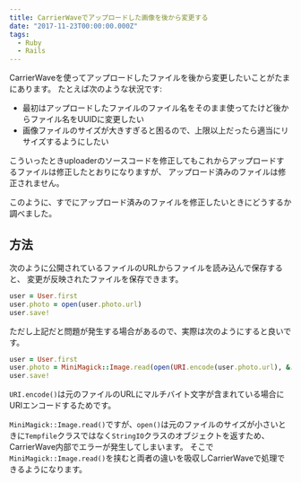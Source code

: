 ```yaml
---
title: CarrierWaveでアップロードした画像を後から変更する
date: "2017-11-23T00:00:00.000Z"
tags:
  - Ruby
  - Rails
---
```


CarrierWaveを使ってアップロードしたファイルを後から変更したいことがたまにあります。
たとえば次のような状況です:

* 最初はアップロードしたファイルのファイル名をそのまま使ってたけど後からファイル名をUUIDに変更したい
* 画像ファイルのサイズが大きすぎると困るので、上限以上だったら適当にリサイズするようにしたい

こういったときuploaderのソースコードを修正してもこれからアップロードするファイルは修正したとおりになりますが、
アップロード済みのファイルは修正されません。

このように、すでにアップロード済みのファイルを修正したいときにどうするか調べました。

## **方法**

次のように公開されているファイルのURLからファイルを読み込んで保存すると、
変更が反映されたファイルを保存できます。

```rb
user = User.first
user.photo = open(user.photo.url)
user.save!
```

ただし上記だと問題が発生する場合があるので、実際は次のようにすると良いです。

```rb
user = User.first
user.photo = MiniMagick::Image.read(open(URI.encode(user.photo.url), &:read))
user.save!
```

`URI.encode()`は元のファイルのURLにマルチバイト文字が含まれている場合にURIエンコードするためです。

`MiniMagick::Image.read()`ですが、`open()`は元のファイルのサイズが小さいときに`Tempfile`クラスではなく`StringIO`クラスのオブジェクトを返すため、
CarrierWave内部でエラーが発生してしまいます。
そこで`MiniMagick::Image.read()`を挟むと両者の違いを吸収しCarrierWaveで処理できるようになります。
